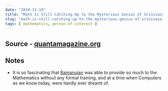 ```yaml
---
date: "2024-11-19"
title: "Math Is Still Catching Up to the Mysterious Genius of Srinivasa Ramanujan"
slug: "math-is-still-catching-up-to-the-mysterious-genius-of-srinivasa-ramanujan"
tags: [ mathematics, person-of-interest ]
---
```




## Source - [quantamagazine.org][1]

## Notes
* It is so fascinating that [Ramanujan][2] was able to provide so much to the Mathematics without any formal training, and at a time when Computers as we know today, were hardly ever dreamt of.



  [1]: https://www.quantamagazine.org/srinivasa-ramanujan-was-a-genius-math-is-still-catching-up-20241021/
  [2]: https://en.wikipedia.org/wiki/Srinivasa_Ramanujan
